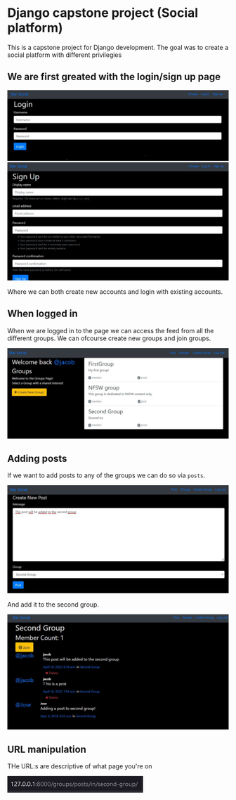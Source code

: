 # Django capstone project (Social platform)
This is a capstone project for Django development. The goal was to create a social platform with different privilegies 

## We are first greated with the login/sign up page
![](./images/login.jpg/)
![](./images/signup.jpg/)

Where we can both create new accounts and login with existing accounts.

## When logged in
When we are logged in to the page we can access the feed from all the different groups. We can ofcourse create new groups and join groups.

![](./images/feed.jpg)

## Adding posts
If we want to add posts to any of the groups we can do so via `posts`.

![](./images/post_creation.jpg)

And add it to the second group. 

![](./images/post_add.jpg)

## URL manipulation
THe URL:s are descriptive of what page you're on

![](./images/url.jpg)
